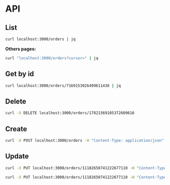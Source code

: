 # API

## List

```bash
curl localhost:3000/orders | jq
```

**Others pages:**

```bash
curl "localhost:3000/orders?cursor=" | jq
```

## Get by id

```bash
curl localhost:3000/orders/7169153026499611436 | jq
```

## Delete

```bash
curl -X DELETE localhost:3000/orders/17821569105372609616
```

## Create

```bash
curl -X POST localhost:3000/orders -H "Content-Type: application/json" -d '{"customer_id": "'$(uuidgen)'", "line_items": [{"item_id": "'$(uuidgen)'", "quantity": 1, "price": 1000}]}' | jq
```

## Update

```bash
curl -X PUT localhost:3000/orders/11182650741222677110 -H "Content-Type: application/json" -d '{"status": "shipped"}' | jq
```

```bash
curl -X PUT localhost:3000/orders/11182650741222677110 -H "Content-Type: application/json" -d '{"status": "completed"}' | jq
```
